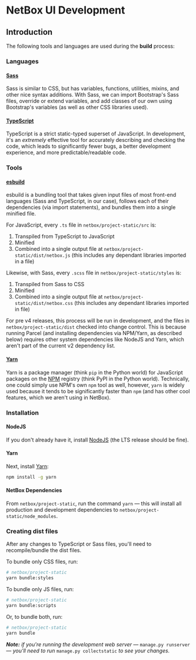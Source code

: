 <div style="align:center;">
    <h1>NetBox UI Development</h1>
</div>

## Introduction

The following tools and languages are used during the **build** process:

### Languages
#### [Sass](https://sass-lang.com/)

Sass is similar to CSS, but has variables, functions, utilities, mixins, and other nice syntax additions. With Sass, we can import Bootstrap's Sass files, override or extend variables, and add classes of our own using Bootstrap's variables (as well as other CSS libraries used).

#### [TypeScript](https://www.typescriptlang.org/)

TypeScript is a strict static-typed superset of JavaScript. In development, it's an _extremely_ effective tool for accurately describing and checking the code, which leads to significantly fewer bugs, a better development experience, and more predictable/readable code.

### Tools

#### [esbuild](https://esbuild.github.io/)

esbuild is a bundling tool that takes given input files of most front-end languages (Sass and TypeScript, in our case), follows each of their dependencies (via import statements), and bundles them into a single minified file.

For JavaScript, every `.ts` file in `netbox/project-static/src` is:

1. Transpiled from TypeScript to JavaScript
2. Minified
3. Combined into a single output file at `netbox/project-static/dist/netbox.js` (this includes any dependant libraries imported in a file)

Likewise, with Sass, every `.scss` file in  `netbox/project-static/styles` is:

1. Transpiled from Sass to CSS
2. Minified
3. Combined into a single output file at `netbox/project-static/dist/netbox.css` (this includes any dependant libraries imported in file)

For pre v4 releases, this process will be run in development, and the files in `netbox/project-static/dist` checked into change control. This is because running Parcel (and installing dependencies via NPM/Yarn, as described below) requires other system dependencies like NodeJS and Yarn, which aren't part of the current v2 dependency list.

#### [Yarn](https://yarnpkg.com/)

Yarn is a package manager (think `pip` in the Python world) for JavaScript packages on the [NPM](https://www.npmjs.com/) registry (think PyPI in the Python world). Technically, one could simply use NPM's own `npm` tool as well, however, `yarn` is widely used because it tends to be significantly faster than `npm` (and has other cool features, which we aren't using in NetBox).

### Installation

#### NodeJS

If you don't already have it, install [NodeJS](https://nodejs.org/en/download/) (the LTS release should be fine).

#### Yarn

Next, install [Yarn](https://yarnpkg.com/getting-started/install):

```bash
npm install -g yarn
```

#### NetBox Dependencies

From `netbox/project-static`, run the command `yarn` — this will install all production and development dependencies to `netbox/project-static/node_modules`.

### Creating dist files

After any changes to TypeScript or Sass files, you'll need to recompile/bundle the dist files.

To bundle only CSS files, run:

```bash
# netbox/project-static
yarn bundle:styles
```

To bundle only JS files, run:

```bash
# netbox/project-static
yarn bundle:scripts
```

Or, to bundle both, run:

```bash
# netbox/project-static
yarn bundle
```

_**Note:** if you're running the development web server_ — `manage.py runserver` — _you'll need to run_ `manage.py collectstatic` _to see your changes._
